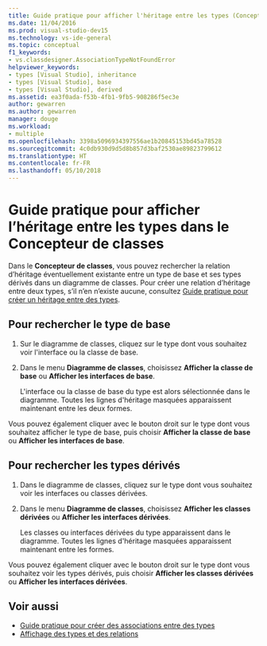 ```yaml
---
title: Guide pratique pour afficher l'héritage entre les types (Concepteur de classes)
ms.date: 11/04/2016
ms.prod: visual-studio-dev15
ms.technology: vs-ide-general
ms.topic: conceptual
f1_keywords:
- vs.classdesigner.AssociationTypeNotFoundError
helpviewer_keywords:
- types [Visual Studio], inheritance
- types [Visual Studio], base
- types [Visual Studio], derived
ms.assetid: ea3f0ada-f53b-4fb1-9fb5-908286f5ec3e
author: gewarren
ms.author: gewarren
manager: douge
ms.workload:
- multiple
ms.openlocfilehash: 3398a5096934397556ae1b20845153bd45a78528
ms.sourcegitcommit: 4c0db930d9d5d8b857d3baf2530ae89823799612
ms.translationtype: HT
ms.contentlocale: fr-FR
ms.lasthandoff: 05/10/2018
---
```

# <a name="how-to-view-inheritance-between-types-in-class-designer"></a>Guide pratique pour afficher l’héritage entre les types dans le Concepteur de classes

Dans le **Concepteur de classes**, vous pouvez rechercher la relation d’héritage éventuellement existante entre un type de base et ses types dérivés dans un diagramme de classes. Pour créer une relation d’héritage entre deux types, s’il n’en n’existe aucune, consultez [Guide pratique pour créer un héritage entre des types](how-to-create-inheritance-between-types.md).

## <a name="to-find-the-base-type"></a>Pour rechercher le type de base

1.  Sur le diagramme de classes, cliquez sur le type dont vous souhaitez voir l'interface ou la classe de base.

2.  Dans le menu **Diagramme de classes**, choisissez **Afficher la classe de base** ou **Afficher les interfaces de base**.

     L'interface ou la classe de base du type est alors sélectionnée dans le diagramme. Toutes les lignes d'héritage masquées apparaissent maintenant entre les deux formes.

Vous pouvez également cliquer avec le bouton droit sur le type dont vous souhaitez afficher le type de base, puis choisir **Afficher la classe de base** ou **Afficher les interfaces de base**.

## <a name="to-find-the-derived-types"></a>Pour rechercher les types dérivés

1.  Dans le diagramme de classes, cliquez sur le type dont vous souhaitez voir les interfaces ou classes dérivées.

2.  Dans le menu **Diagramme de classes**, choisissez **Afficher les classes dérivées** ou **Afficher les interfaces dérivées**.

     Les classes ou interfaces dérivées du type apparaissent dans le diagramme. Toutes les lignes d'héritage masquées apparaissent maintenant entre les formes.

Vous pouvez également cliquer avec le bouton droit sur le type dont vous souhaitez voir les types dérivés, puis choisir **Afficher les classes dérivées** ou **Afficher les interfaces dérivées**.

## <a name="see-also"></a>Voir aussi

- [Guide pratique pour créer des associations entre des types](how-to-create-associations-between-types.md)
- [Affichage des types et des relations](viewing-types-and-relationships.md)